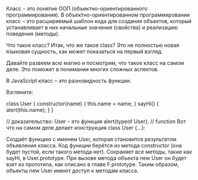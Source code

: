 Класс - это понятие ООП (объектно-ориентированного программирования).
В объектно-ориентированном программировании класс – это расширяемый шаблон кода для 
создания объектов, который устанавливает в них начальные значения (свойства) и 
реализацию поведения (методы).

Что такое класс?
Итак, что же такое class? Это не полностью новая языковая сущность, как может показаться на первый взгляд.

Давайте развеем всю магию и посмотрим, что такое класс на самом деле. Это поможет в понимании многих сложных аспектов.

В JavaScript класс – это разновидность функции.

Взгляните:

class User {
constructor(name) { this.name = name; }
sayHi() { alert(this.name); }
}

// доказательство: User - это функция
alert(typeof User); // function
Вот что на самом деле делает конструкция class User {...}:

Создаёт функцию с именем User, которая становится результатом объявления класса. Код функции берётся из метода constructor (она будет пустой, если такого метода нет).
Сохраняет все методы, такие как sayHi, в User.prototype.
При вызове метода объекта new User он будет взят из прототипа, как описано в главе F.prototype. Таким образом, объекты new User имеют доступ к методам класса.